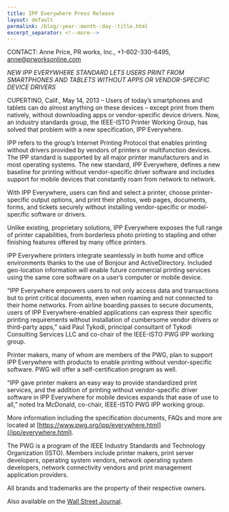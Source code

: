 ```yaml
---
title: IPP Everywhere Press Release
layout: default
permalink: /blog/:year-:month-:day-:title.html
excerpt_separator: <!--more-->
---
```


CONTACT: Anne Price, PR works, Inc., +1-602-330-6495, anne@prworksonline.com

*NEW IPP EVERYWHERE STANDARD LETS USERS PRINT FROM SMARTPHONES AND TABLETS WITHOUT APPS OR VENDOR-SPECIFIC DEVICE DRIVERS*

CUPERTINO, Calif., May 14, 2013 – Users of today’s smartphones and tablets can do almost anything on these devices – except print from them natively, without downloading apps or vendor-specific device drivers. Now, an industry standards group, the IEEE-ISTO Printer Working Group, has solved that problem with a new specification, IPP Everywhere.

IPP refers to the group’s Internet Printing Protocol that enables printing without drivers provided by vendors of printers or multifunction devices. The IPP standard is supported by all major printer manufacturers and in most operating systems. The new standard, IPP Everywhere, defines a new baseline for printing without vendor-specific driver software and includes support for mobile devices that constantly roam from network to network.

With IPP Everywhere, users can find and select a printer, choose printer-specific output options, and print their photos, web pages, documents, forms, and tickets securely without installing vendor-specific or model-specific software or drivers.

Unlike existing, proprietary solutions, IPP Everywhere exposes the full range of printer capabilities, from borderless photo printing to stapling and other finishing features offered by many office printers.

IPP Everywhere printers integrate seamlessly in both home and office environments thanks to the use of Bonjour and ActiveDirectory. Included geo-location information will enable future commercial printing services using the same core software on a user’s computer or mobile device.

“IPP Everywhere empowers users to not only access data and transactions but to print critical documents, even when roaming and not connected to their home networks. From airline boarding passes to secure documents, users of IPP Everywhere-enabled applications can express their specific printing requirements without installation of cumbersome vendor drivers or third-party apps,” said Paul Tykodi, principal consultant of Tykodi Consulting Services LLC and co-chair of the IEEE-ISTO PWG IPP working group.

Printer makers, many of whom are members of the PWG, plan to support IPP Everywhere with products to enable printing without vendor-specific software. PWG will offer a self-certification program as well.

“IPP gave printer makers an easy way to provide standardized print services, and the addition of printing without vendor-specific driver software in IPP Everywhere for mobile devices expands that ease of use to all,” noted Ira McDonald, co-chair, IEEE-ISTO PWG IPP working group.

More information including the specification documents, FAQs and more are located at [https://www.pwg.org/ipp/everywhere.html](/ipp/everywhere.html).

The PWG is a program of the IEEE Industry Standards and Technology Organization (ISTO). Members include printer makers, print server developers, operating system vendors, network operating system developers, network connectivity vendors and print management application providers.

All brands and trademarks are the property of their respective owners.

Also available on the [Wall Street Journal](http://online.wsj.com/article/PR-CO-20130514-912035.html).
